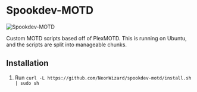 # Spookdev-MOTD

![Spookdev-MOTD](https://wizardlywonders.xyz/spookdev-motd-screenshot.png)

Custom MOTD scripts based off of PlexMOTD. This is running on Ubuntu, and the scripts are split into manageable chunks.

## Installation
1. Run `curl -L https://github.com/NeonWizard/spookdev-motd/install.sh | sudo sh`
